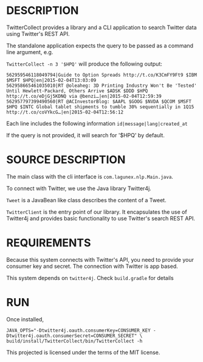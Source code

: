 DESCRIPTION
===========

TwitterCollect provides a library and a CLI application to search Twitter data using Twitter's REST API.

The standalone application expects the query to be passed as a command line argument, e.g.

`TwitterCollect -n 3 '$HPQ'` will produce the following output:

    562959546118049794|Guide to Option Spreads http://t.co/K3CmFY9Ft9 $IBM $MSFT $HPQ|en|2015-02-04T13:03:09
    562958665461035010|RT @oleaheg: 3D Printing Industry Won't Be 'Tested' Until Hewlett-Packard, Others Arrive $ADSK $DDD $HPQ  http://t.co/eDjGj5KDNQ via @benzi…|en|2015-02-04T12:59:39
    562957797399490560|RT @ACInvestorBlog: $AAPL $GOOG $NVDA $QCOM $MSFT $HPQ $INTC Global tablet shipments to tumble 30% sequentially in 1Q15 http://t.co/coVYkcG…|en|2015-02-04T12:56:12

Each line includes the following information `id|message|lang|created_at`

If the query is not provided, it will search for '$HPQ' by default.

SOURCE DESCRIPTION
==================

The main class with the cli interface is `com.lagunex.nlp.Main.java`.

To connect with Twitter, we use the Java library Twitter4j.

`Tweet` is a JavaBean like class describes the content of a Tweet.
 
`TwitterClient` is the entry point of our library. It encapsulates the use of Twitter4j and provides basic functionality
to use Twitter's search REST API.

REQUIREMENTS
============

Because this system connects with Twitter's API, you need to provide your consumer key and secret. The connection
with Twitter is app based.

This system depends on `twitter4j`. Check `build.gradle` for details

RUN
===

Once installed,

    JAVA_OPTS="-Dtwitter4j.oauth.consumerKey=CONSUMER_KEY -Dtwitter4j.oauth.consumerSecret=CONSUMER_SECRET" \
    build/install/TwitterCollect/bin/TwitterCollect -h

This projected is licensed under the terms of the MIT license.